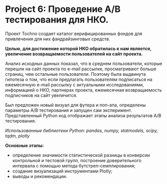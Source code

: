 # Project 6: Проведение A/B тестирования для НКО.

Проект Tochno создает каталог верифицированных фондов для привлечения для них фандрайзинговых средств.

**Целью, для достижение которой НКО обратилась к нам является, увеличение возвращаемости пользователей на сайт проекта.**

Анализ исходных данных показал, что в среднем пользователи, которые перешли на сайт проекта по e-mail рассылке, просматривают больше страниц, чем остальные пользователи. Поэтому была выдвинута гипотеза о том, что если предлагать пользователям подписаться на ежемесячную e-mail рассылку с актуальными исследованиями, информацией о НКО, партнерах проекта, ежемесячная возвращаемость подписчиков на сайт увеличится.

Был предложен новый визуал для футера и поп-апа, определены параметры A/B тестирования и запущен сам эксперимент. Представленный Python код отображает этапы анализа результатов A/B тестирования.

*Использованные библиотеки Python: pandas, numpy, statmodels, scipy, tqdm, plotly*

**Основные этапы:**
- определение значимости статистической разницы в конверсии контрольной и тестовой групп, построение доверительного интервала с помощью метода бутстреп-семплирования;
- создание визуализаций инструментами Plotly;
- выводы и рекомендации.

